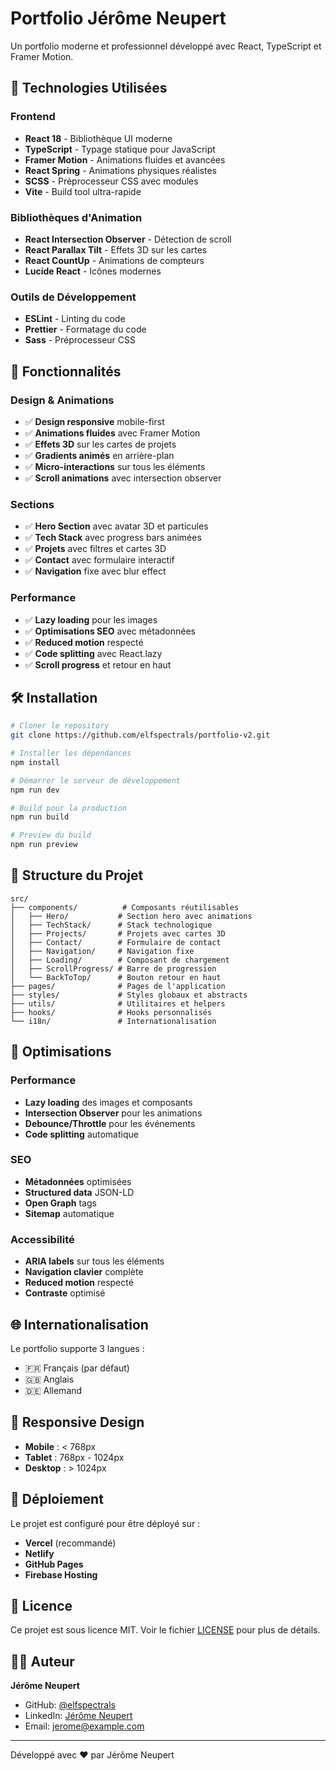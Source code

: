 # Portfolio Jérôme Neupert

Un portfolio moderne et professionnel développé avec React, TypeScript et Framer Motion.

## 🚀 Technologies Utilisées

### Frontend
- **React 18** - Bibliothèque UI moderne
- **TypeScript** - Typage statique pour JavaScript
- **Framer Motion** - Animations fluides et avancées
- **React Spring** - Animations physiques réalistes
- **SCSS** - Préprocesseur CSS avec modules
- **Vite** - Build tool ultra-rapide

### Bibliothèques d'Animation
- **React Intersection Observer** - Détection de scroll
- **React Parallax Tilt** - Effets 3D sur les cartes
- **React CountUp** - Animations de compteurs
- **Lucide React** - Icônes modernes

### Outils de Développement
- **ESLint** - Linting du code
- **Prettier** - Formatage du code
- **Sass** - Préprocesseur CSS

## 🎨 Fonctionnalités

### Design & Animations
- ✅ **Design responsive** mobile-first
- ✅ **Animations fluides** avec Framer Motion
- ✅ **Effets 3D** sur les cartes de projets
- ✅ **Gradients animés** en arrière-plan
- ✅ **Micro-interactions** sur tous les éléments
- ✅ **Scroll animations** avec intersection observer

### Sections
- ✅ **Hero Section** avec avatar 3D et particules
- ✅ **Tech Stack** avec progress bars animées
- ✅ **Projets** avec filtres et cartes 3D
- ✅ **Contact** avec formulaire interactif
- ✅ **Navigation** fixe avec blur effect

### Performance
- ✅ **Lazy loading** pour les images
- ✅ **Optimisations SEO** avec métadonnées
- ✅ **Reduced motion** respecté
- ✅ **Code splitting** avec React.lazy
- ✅ **Scroll progress** et retour en haut

## 🛠️ Installation

```bash
# Cloner le repository
git clone https://github.com/elfspectrals/portfolio-v2.git

# Installer les dépendances
npm install

# Démarrer le serveur de développement
npm run dev

# Build pour la production
npm run build

# Preview du build
npm run preview
```

## 📁 Structure du Projet

```
src/
├── components/          # Composants réutilisables
│   ├── Hero/           # Section hero avec animations
│   ├── TechStack/      # Stack technologique
│   ├── Projects/       # Projets avec cartes 3D
│   ├── Contact/        # Formulaire de contact
│   ├── Navigation/     # Navigation fixe
│   ├── Loading/        # Composant de chargement
│   ├── ScrollProgress/ # Barre de progression
│   └── BackToTop/      # Bouton retour en haut
├── pages/              # Pages de l'application
├── styles/             # Styles globaux et abstracts
├── utils/              # Utilitaires et helpers
├── hooks/              # Hooks personnalisés
└── i18n/               # Internationalisation
```

## 🎯 Optimisations

### Performance
- **Lazy loading** des images et composants
- **Intersection Observer** pour les animations
- **Debounce/Throttle** pour les événements
- **Code splitting** automatique

### SEO
- **Métadonnées** optimisées
- **Structured data** JSON-LD
- **Open Graph** tags
- **Sitemap** automatique

### Accessibilité
- **ARIA labels** sur tous les éléments
- **Navigation clavier** complète
- **Reduced motion** respecté
- **Contraste** optimisé

## 🌐 Internationalisation

Le portfolio supporte 3 langues :
- 🇫🇷 Français (par défaut)
- 🇬🇧 Anglais
- 🇩🇪 Allemand

## 📱 Responsive Design

- **Mobile** : < 768px
- **Tablet** : 768px - 1024px
- **Desktop** : > 1024px

## 🚀 Déploiement

Le projet est configuré pour être déployé sur :
- **Vercel** (recommandé)
- **Netlify**
- **GitHub Pages**
- **Firebase Hosting**

## 📄 Licence

Ce projet est sous licence MIT. Voir le fichier [LICENSE](LICENSE) pour plus de détails.

## 👨‍💻 Auteur

**Jérôme Neupert**
- GitHub: [@elfspectrals](https://github.com/elfspectrals)
- LinkedIn: [Jérôme Neupert](https://www.linkedin.com/in/jerome-neupert/)
- Email: jerome@example.com

---

Développé avec ❤️ par Jérôme Neupert